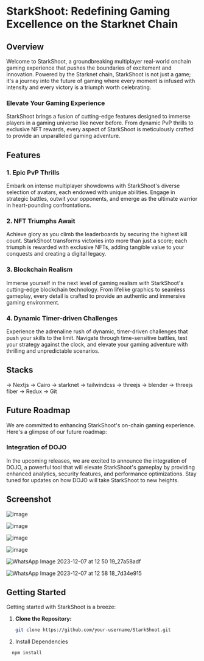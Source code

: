 # StarkShoot: Redefining Gaming Excellence on the Starknet Chain

## Overview

Welcome to StarkShoot, a groundbreaking multiplayer real-world onchain gaming experience that pushes the boundaries of excitement and innovation. Powered by the Starknet chain, StarkShoot is not just a game; it's a journey into the future of gaming where every moment is infused with intensity and every victory is a triumph worth celebrating.

### Elevate Your Gaming Experience

StarkShoot brings a fusion of cutting-edge features designed to immerse players in a gaming universe like never before. From dynamic PvP thrills to exclusive NFT rewards, every aspect of StarkShoot is meticulously crafted to provide an unparalleled gaming adventure.

## Features

### 1. Epic PvP Thrills

Embark on intense multiplayer showdowns with StarkShoot's diverse selection of avatars, each endowed with unique abilities. Engage in strategic battles, outwit your opponents, and emerge as the ultimate warrior in heart-pounding confrontations.

### 2. NFT Triumphs Await

Achieve glory as you climb the leaderboards by securing the highest kill count. StarkShoot transforms victories into more than just a score; each triumph is rewarded with exclusive NFTs, adding tangible value to your conquests and creating a digital legacy.

### 3. Blockchain Realism

Immerse yourself in the next level of gaming realism with StarkShoot's cutting-edge blockchain technology. From lifelike graphics to seamless gameplay, every detail is crafted to provide an authentic and immersive gaming environment.

### 4. Dynamic Timer-driven Challenges

Experience the adrenaline rush of dynamic, timer-driven challenges that push your skills to the limit. Navigate through time-sensitive battles, test your strategy against the clock, and elevate your gaming adventure with thrilling and unpredictable scenarios.

## Stacks

-> Nextjs
-> Cairo
-> starknet
-> tailwindcss
-> threejs
-> blender
-> threejs fiber
-> Redux
-> Git 

## Future Roadmap
We are committed to enhancing StarkShoot's on-chain gaming experience. Here's a glimpse of our future roadmap:

### Integration of DOJO
In the upcoming releases, we are excited to announce the integration of DOJO, a powerful tool that will elevate StarkShoot's gameplay by providing enhanced analytics, security features, and performance optimizations. Stay tuned for updates on how DOJO will take StarkShoot to new heights.

## Screenshot

![image](https://github.com/vmmuthu31/Starkshoot-Dev/assets/111880621/94a4d6fd-8de3-4436-8844-7d5e5a823e7a)

![image](https://github.com/vmmuthu31/Starkshoot-Dev/assets/111880621/f1931650-34c5-48bd-afe9-4e1b490f66f4)

![image](https://github.com/vmmuthu31/Starkshoot-Dev/assets/111880621/052d2016-14ac-427b-a639-a2f18179c50a)

![image](https://github.com/vmmuthu31/Starkshoot-Dev/assets/111880621/e343d3f4-f035-49e2-90f4-e98193cc5cea)

![WhatsApp Image 2023-12-07 at 12 50 19_27a58adf](https://github.com/vmmuthu31/Starkshoot-Dev/assets/111880621/62c2ce1a-1c68-4e48-93d3-dbfd0e3b5f64)

![WhatsApp Image 2023-12-07 at 12 58 18_7d34e915](https://github.com/vmmuthu31/Starkshoot-Dev/assets/111880621/209f8aab-b697-4a13-819d-39db6ba134c8)


## Getting Started

Getting started with StarkShoot is a breeze:

1. **Clone the Repository:**
   ```bash
   git clone https://github.com/your-username/StarkShoot.git
2. Install Dependencies
  ```bash
    npm install
